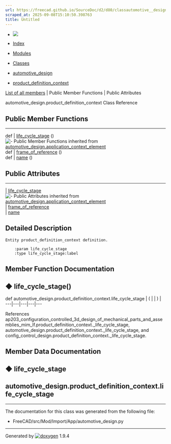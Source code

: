 ```yaml
---
url: https://freecad.github.io/SourceDoc/d2/d80/classautomotive__design_1_1product__definition__context.html
scraped_at: 2025-09-08T15:10:50.398763
title: Untitled
---
```


  * [ ![](https://www.freecad.org/svg/logo-freecad.svg) ](https://freecadweb.org "FreeCAD")
  * [Index](../../index.html "Index")
  * [Modules](../../modules.html "Modules list")
  * [Classes](../../annotated.html "Annotated list")

  * [automotive_design](../../d4/ddf/namespaceautomotive__design.html)
  * [product_definition_context](../../d2/d80/classautomotive__design_1_1product__definition__context.html)

[List of all members](../../d1/d55/classautomotive__design_1_1product__definition__context-members.html) | Public Member Functions | Public Attributes

automotive_design.product_definition_context Class Reference

##  Public Member Functions  
  
---  
def | [life_cycle_stage](../../d2/d80/classautomotive__design_1_1product__definition__context.html#a0ea36e7a2cbdf4c49ef0ee7b0d520125) ()  
![-](../../closed.png) Public Member Functions inherited from
[automotive_design.application_context_element](../../d3/d14/classautomotive__design_1_1application__context__element.html)  
def | [frame_of_reference](../../d3/d14/classautomotive__design_1_1application__context__element.html#abfa3a82ec85179bca52763c52d8173a6) ()  
def | [name](../../d3/d14/classautomotive__design_1_1application__context__element.html#a9a2404079d782cf98ceef46f9a0820d5) ()  
  
##  Public Attributes  
  
---  
|
[life_cycle_stage](../../d2/d80/classautomotive__design_1_1product__definition__context.html#af49338bc8987cba6b466efa341415287)  
![-](../../closed.png) Public Attributes inherited from
[automotive_design.application_context_element](../../d3/d14/classautomotive__design_1_1application__context__element.html)  
|
[frame_of_reference](../../d3/d14/classautomotive__design_1_1application__context__element.html#a7a2705c3d19f926612a46a99af7f00a5)  
|
[name](../../d3/d14/classautomotive__design_1_1application__context__element.html#a111a19d7c6323c1d96ee6b2fc4ece621)  
  
## Detailed Description

    
    
    Entity product_definition_context definition.
    
        :param life_cycle_stage
        :type life_cycle_stage:label

## Member Function Documentation

## ◆ life_cycle_stage()

def automotive_design.product_definition_context.life_cycle_stage  | ( | | ) |   
---|---|---|---|---  
  
References
ap203_configuration_controlled_3d_design_of_mechanical_parts_and_assemblies_mim_lf.product_definition_context._life_cycle_stage,
automotive_design.product_definition_context._life_cycle_stage, and
config_control_design.product_definition_context._life_cycle_stage.

## Member Data Documentation

## ◆ life_cycle_stage

automotive_design.product_definition_context.life_cycle_stage  
---  
  
* * *

The documentation for this class was generated from the following file:

  * FreeCAD/src/Mod/Import/App/automotive_design.py

* * *

Generated by
[![doxygen](../../doxygen.svg)](https://www.doxygen.org/index.html) 1.9.4

